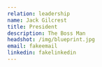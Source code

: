 ```yaml
---
relation: leadership
name: Jack Gilcrest
title: President
description: The Boss Man
headshot: /img/blueprint.jpg
email: fakeemail
linkedin: fakelinkedin
---
```

